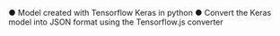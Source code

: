  ● Model created with Tensorflow Keras in python
 ● Convert the Keras model into JSON format using the Tensorflow.js converter
